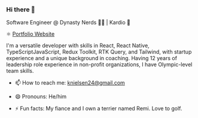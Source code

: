 ### Hi there 👋
Software Engineer @ Dynasty Nerds 🏈🤓  |  Kardio 💚 

⚛️ [Portfolio Website](https://kevinnielsen.dev/)

I'm a versatile developer with skills in React, React Native, TypeScriptJavaScript, Redux Toolkit, RTK Query, and Tailwind, with startup experience and a unique background in coaching. Having 12 years of leadership role experience in non-profit organizations, I have Olympic-level team skills.  


- 📫 How to reach me: knielsen24@gmail.com

- 😄 Pronouns: He/him
- ⚡ Fun facts: My fiance and I own a terrier named Remi. Love to golf.  
  
<!--
**knielsen24/knielsen24** is a ✨ _special_ ✨ repository because its `README.md` (this file) appears on your GitHub profile.

Here are some ideas to get you started:

- 💬 Ask me about ...
- 👯 I’m looking to collaborate on 
- 🤔 I’m looking for help with how to stand out as a  

-->
